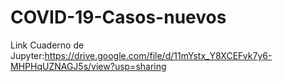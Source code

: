 # COVID-19-Casos-nuevos

Link  Cuaderno de Jupyter:https://drive.google.com/file/d/11mYstx_Y8XCEFvk7y6-MHPHqUZNAGJ5s/view?usp=sharing
